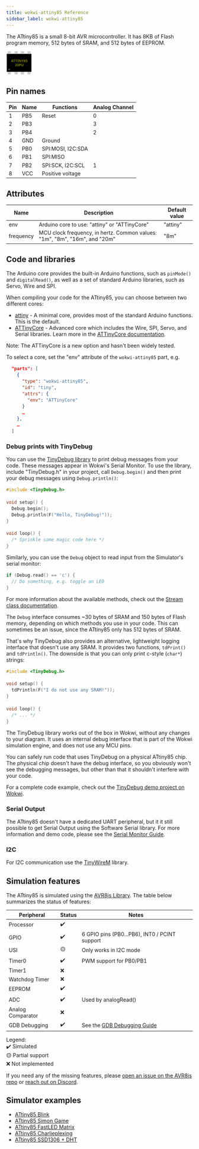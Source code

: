 ```yaml
---
title: wokwi-attiny85 Reference
sidebar_label: wokwi-attiny85
---
```


The ATtiny85 is a small 8-bit AVR microcontroller. It has 8KB of Flash program memory, 512 bytes of SRAM, and 512 bytes of EEPROM.

![ATtiny85](wokwi-attiny85.svg)

## Pin names

| Pin | Name | Functions         | Analog Channel |
| --- | ---- | ----------------- | -------------- |
| 1   | PB5  | Reset             | 0              |
| 2   | PB3  |                   | 3              |
| 3   | PB4  |                   | 2              |
| 4   | GND  | Ground            |                |
| 5   | PB0  | SPI:MOSI, I2C:SDA |                |
| 6   | PB1  | SPI:MISO          |                |
| 7   | PB2  | SPI:SCK, I2C:SCL  | 1              |
| 8   | VCC  | Positive voltage  |                |

## Attributes

| Name      | Description                                                                | Default value |
| --------- | -------------------------------------------------------------------------- | ------------- |
| env       | Arduino core to use: "attiny" or "ATTinyCore"                              | "attiny"      |
| frequency | MCU clock frequency, in hertz. Common values: "1m", "8m", "16m", and "20m" | "8m"          |

## Code and libraries

The Arduino core provides the built-in Arduino functions, such as `pinMode()` and `digitalRead()`, as well as a set of standard Arduino libraries, such as Servo, Wire and SPI.

When compiling your code for the ATtiny85, you can choose between two different cores:

- [attiny](https://github.com/damellis/attiny) - A minimal core, provides most of the standard Arduino functions. This is the default.
- [ATTinyCore](https://github.com/SpenceKonde/ATTinyCore) - Advanced core which includes the Wire, SPI, Servo, and Serial libraries. Learn more in the [ATTinyCore documentation](https://github.com/SpenceKonde/ATTinyCore/blob/master/avr/extras/ATtiny_x5.md).

Note: The ATTinyCore is a new option and hasn't been widely tested.

To select a core, set the "env" attribute of the `wokwi-attiny85` part, e.g.

```json
  "parts": [
    {
      "type": "wokwi-attiny85",
      "id": "tiny",
      "attrs": {
        "env": "ATTinyCore"
      }
      …
    },
    …
  ]
```

### Debug prints with TinyDebug

You can use the [TinyDebug library](https://github.com/wokwi/TinyDebug) to print debug messages from your code. These messages appear in Wokwi's Serial Monitor. To use the library, include "TinyDebug.h" in your project, call `Debug.begin()` and then print your debug messages using `Debug.println()`:

```cpp
#include <TinyDebug.h>

void setup() {
  Debug.begin();
  Debug.println(F("Hello, TinyDebug!"));
}

void loop() {
  /* Sprinkle some magic code here */
}
```

Similarly, you can use the `Debug` object to read input from the Simulator's serial monitor:

```cpp
if (Debug.read() == 'c') {
  // Do something, e.g. toggle an LED
}
```

For more information about the available methods, check out the [Stream class documentation](https://www.arduino.cc/reference/en/language/functions/communication/stream/#_functions).

The `Debug` interface consumes ~30 bytes of SRAM and 150 bytes of Flash memory, depending on which methods you use in your code. This can sometimes be an issue, since the ATtiny85 only has 512 bytes of SRAM.

That's why TinyDebug also provides an alternative, lightweight logging interface that doesn't use any SRAM. It provides two functions, `tdPrint()` and `tdPrintln()`. The downside is that you can only print c-style (`char*`) strings:

```cpp
#include <TinyDebug.h>

void setup() {
  tdPrintln(F("I do not use any SRAM!"));
}

void loop() {
  /* ... */
}
```

The TinyDebug library works out of the box in Wokwi, without any changes to your diagram. It uses an
internal debug interface that is part of the Wokwi simulation engine, and does not use any MCU pins.

You can safely run code that uses TinyDebug on a physical ATtiny85 chip. The physical chip doesn't
have the debug interface, so you obviously won't see the debugging messages, but other than that it
shouldn't interfere with your code.

For a complete code example, check out the [TinyDebug demo project on Wokwi](https://wokwi.com/arduino/projects/300650387867697672).

### Serial Output

The ATtiny85 doesn't have a dedicated UART peripheral, but it it still possible to get Serial Output using the Software Serial library.
For more information and demo code, please see the [Serial Monitor Guide](../guides/serial-monitor#attiny85--softwareserial).

### I2C

For I2C communication use the [TinyWireM](https://github.com/adafruit/TinyWireM) library.

## Simulation features

The ATtiny85 is simulated using the [AVR8js Library](https://github.com/wokwi/avr8js). The table below summarizes the status of features:

| Peripheral        | Status | Notes                                           |
| ----------------- | ------ | ----------------------------------------------- |
| Processor         | ✔️     |                                                 |
| GPIO              | ✔️     | 6 GPIO pins (PB0...PB6), INT0 / PCINT support   |
| USI               | 🟡     | Only works in I2C mode                          |
| Timer0            | ✔️     | PWM support for PB0/PB1                         |
| Timer1            | ❌     |                                                 |
| Watchdog Timer    | ❌     |                                                 |
| EEPROM            | ✔️     |                                                 |
| ADC               | ✔️     | Used by analogRead()                            |
| Analog Comparator | ❌     |                                                 |
| GDB Debugging     | ✔️     | See the [GDB Debugging Guide](../gdb-debugging) |

Legend:  
✔️ Simulated  
🟡 Partial support  
❌ Not implemented

If you need any of the missing features, please [open an issue on the AVR8js repo](https://github.com/wokwi/avr8js/issues/new)
or [reach out on Discord](https://wokwi.com/discord).

## Simulator examples

- [ATtiny85 Blink](https://wokwi.com/arduino/projects/283019827166052872)
- [ATtiny85 Simon Game](https://wokwi.com/arduino/projects/285525640477671948)
- [ATtiny85 FastLED Matrix](https://wokwi.com/arduino/projects/283910810787381773)
- [ATtiny85 Charlieplexing](https://wokwi.com/arduino/projects/283912288194265608)
- [ATtiny85 SSD1306 + DHT](https://wokwi.com/arduino/projects/292900020514980360)
